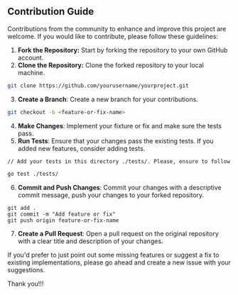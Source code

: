 ## Contribution Guide
Contributions from the community to enhance and improve this project are welcome. If you would like to contribute, please follow these guidelines:

1. **Fork the Repository:** Start by forking the repository to your own GitHub account.
2. **Clone the Repository:** Clone the forked repository to your local machine.
```bash
git clone https://github.com/yourusername/yourproject.git
```
3. **Create a Branch**: Create a new branch for your contributions.
```bash
git checkout -b <feature-or-fix-name>
```
4. **Make Changes**: Implement your fixture or fix and make sure the tests pass.
5. **Run Tests**: Ensure that your changes pass the existing tests. If you added new features, consider adding tests.
```bash
// Add your tests in this directory ./tests/. Please, ensure to follow existing patterns where possible.

go test ./tests/
```
6. **Commit and Push Changes**: Commit your changes with a descriptive commit message, push your changes to your forked repository.
```
git add .
git commit -m "Add feature or fix"
git push origin feature-or-fix-name
```
7. **Create a Pull Request**: Open a pull request on the original repository with a clear title and description of your changes.

If you'd prefer to just point out some missing features or suggest a fix to existing implementations, please go ahead and create a new issue with your suggestions.

Thank you!!!

